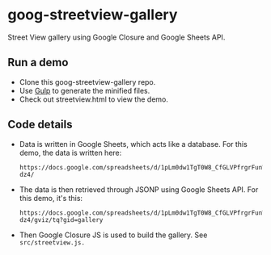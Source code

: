 # goog-streetview-gallery
Street View gallery using Google Closure and Google Sheets API.

## Run a demo
- Clone this goog-streetview-gallery repo.
- Use <a href="http://gulpjs.com/" target="_blank">Gulp</a> to generate the minified files.
- Check out streetview.html to view the demo.

## Code details
- Data is written in Google Sheets, which acts like a database. For this demo, the data is written here:

  ```
  https://docs.google.com/spreadsheets/d/1pLm0dw1TgT0W8_CfGLVPfrgrFunW7GijNyHwwVv-dz4/
  ```

- The data is then retrieved through JSONP using Google Sheets API. For this demo, it's this:

  ```
  https://docs.google.com/spreadsheets/d/1pLm0dw1TgT0W8_CfGLVPfrgrFunW7GijNyHwwVv-dz4/gviz/tq?gid=gallery
  ```

- Then Google Closure JS is used to build the gallery. See <code>src/streetview.js.</code>
